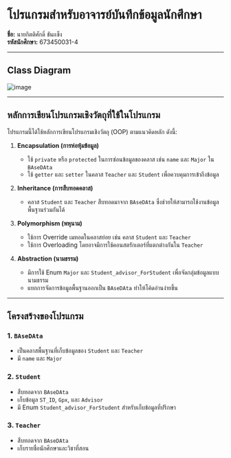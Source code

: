 # โปรแกรมสำหรับอาจารย์บันทึกข้อมูลนักศึกษา
 


**ชื่อ:** นายกิตติศักดิ์ ขันเเข็ง  
**รหัสนักศึกษา:** 673450031-4

---

## Class Diagram

![image](https://github.com/user-attachments/assets/0e3dc617-6bf7-4a5a-ba5f-1c779e739ab9)


---

## หลักการเขียนโปรแกรมเชิงวัตถุที่ใช้ในโปรแกรม

โปรแกรมนี้ได้ใช้หลักการเขียนโปรแกรมเชิงวัตถุ (OOP) ตามแนวคิดหลัก ดังนี้:

1. **Encapsulation (การห่อหุ้มข้อมูล)**
   - ใช้ `private` หรือ `protected` ในการซ่อนข้อมูลของคลาส เช่น `name` และ `Major` ใน `BAseDAta`  
   - ใช้ `getter` และ `setter` ในคลาส `Teacher` และ `Student` เพื่อควบคุมการเข้าถึงข้อมูล

2. **Inheritance (การสืบทอดคลาส)**
   - คลาส `Student` และ `Teacher` สืบทอดมาจาก `BAseDAta` ซึ่งช่วยให้สามารถใช้งานข้อมูลพื้นฐานร่วมกันได้

3. **Polymorphism (พหุนาม)**
   - ใช้การ Override เมทอดในคลาสย่อย เช่น คลาส `Student` และ `Teacher`
   - ใช้การ Overloading โดยอาจมีการใช้คอนสตรักเตอร์ที่แตกต่างกันใน `Teacher`

4. **Abstraction (นามธรรม)**
   - มีการใช้ Enum `Major` และ `Student_advisor_ForStudent` เพื่อจัดกลุ่มข้อมูลแบบนามธรรม
   - แยกการจัดการข้อมูลพื้นฐานออกเป็น `BAseDAta` ทำให้โค้ดอ่านง่ายขึ้น

---

## โครงสร้างของโปรแกรม

### 1. `BAseDAta`
- เป็นคลาสพื้นฐานที่เก็บข้อมูลของ `Student` และ `Teacher`
- มี `name` และ `Major`

### 2. `Student`
- สืบทอดจาก `BAseDAta`
- เก็บข้อมูล `ST_ID`, `Gpx`, และ `Advisor`
- มี Enum `Student_advisor_ForStudent` สำหรับเก็บข้อมูลที่ปรึกษา

### 3. `Teacher`
- สืบทอดจาก `BAseDAta`
- เก็บรายชื่อนักศึกษาและวิชาที่สอน

